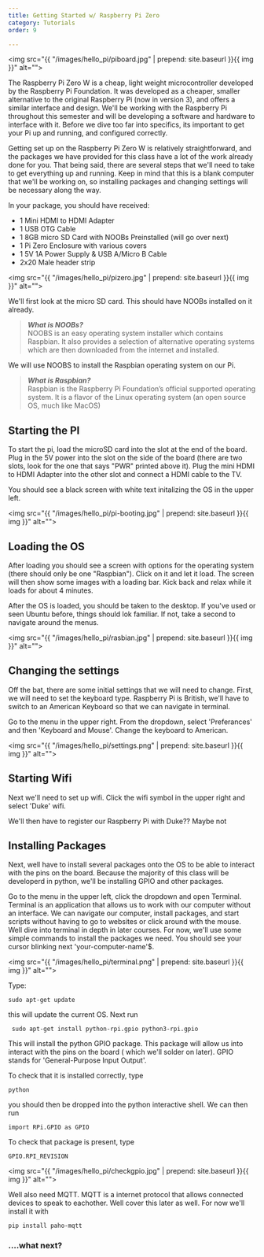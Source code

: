 ```yaml
---
title: Getting Started w/ Raspberry Pi Zero
category: Tutorials
order: 9

---
```


<img src="{{ "/images/hello_pi/piboard.jpg" | prepend: site.baseurl }}{{ img }}" alt="">

The Raspberry Pi Zero W is a cheap, light weight microcontroller developed by the Raspberry Pi Foundation. It was developed as a cheaper, smaller alternative to the original Raspberry Pi (now in version 3), and offers a similar interface and design. We'll be working with the Raspberry Pi throughout this semester and will be developing a software and hardware to interface with it. Before we dive too far into specifics, its important to get your Pi up and running, and configured correctly.

Getting set up on the Raspberry Pi Zero W is relatively straightforward, and the packages we have provided for this class have a lot of the work already done for you. That being said, there are several steps that we'll need to take to get everything up and running. Keep in mind that this is a blank computer that we'll be working on, so installing packages and changing settings will be necessary along the way.

In your package, you should have received:

 - 1 Mini HDMI to HDMI Adapter
 - 1 USB OTG Cable
 - 1 8GB micro SD Card with NOOBs Preinstalled (will go over next)
 - 1 Pi Zero Enclosure with various covers
 - 1 5V 1A Power Supply & USB A/Micro B Cable
 - 2x20 Male header strip


<img src="{{ "/images/hello_pi/pizero.jpg" | prepend: site.baseurl }}{{ img }}" alt="">

We'll first look at the micro SD card. This should have NOOBs installed on it already.

> ***What is NOOBs?***     
> NOOBS is an easy operating system installer which contains Raspbian. It also provides a selection of alternative operating systems which are then downloaded from the internet and installed.

We will use NOOBS to install the Raspbian operating system on our Pi.

> ***What is Raspbian?***    
> Raspbian is the Raspberry Pi Foundation’s official supported operating system. It is a flavor of the Linux operating system (an open source OS, much like MacOS)

## Starting the PI

To start the pi, load the microSD card into the slot at the end of the board. Plug in the 5V power into the slot on the side of the board (there are two slots, look for the one  that says "PWR" printed above it). Plug the mini HDMI to HDMI Adapter into the other slot and connect a HDMI cable to the TV.

You should see a black screen with white text initalizing the OS in the upper left.

<img src="{{ "/images/hello_pi/pi-booting.jpg" | prepend: site.baseurl }}{{ img }}" alt="">


## Loading the OS

After loading you should see a screen with options for the operating system (there should only be one "Raspbian"). Click on it and let it load. The screen will then show some images with a loading bar. Kick back and relax while it loads for about 4 minutes.

After the OS is loaded, you should be taken to the desktop.  If you've used or seen Ubuntu before, things should lok familiar. If not, take a second to navigate around the menus.

<img src="{{ "/images/hello_pi/rasbian.jpg" | prepend: site.baseurl }}{{ img }}" alt="">

## Changing the settings

Off the bat, there are some initial settings that we will need to change. First, we will need to set the keyboard type. Raspberry Pi is British, we'll have to switch to an American Keyboard so that we can navigate in terminal.

Go to the menu in the upper right. From the dropdown, select 'Preferances' and then 'Keyboard and Mouse'. Change the keyboard to American.

<img src="{{ "/images/hello_pi/settings.png" | prepend: site.baseurl }}{{ img }}" alt="">

## Starting Wifi

Next we'll need to set up wifi. Click the wifi symbol in the upper right and select 'Duke' wifi.

We'll then have to register our Raspberry Pi with Duke?? Maybe not

## Installing Packages

Next, well have to install several packages onto the OS to be able to interact with the pins on the board. Because the majority of this class will be developerd in python, we'll be installing GPIO and other packages.

Go to the menu in the upper left, click the dropdown and open Terminal. Terminal is an application that allows us to work with our computer without an interface. We can navigate our computer, install packages, and start scripts without having to go to websites or click around with the mouse. Well dive into terminal in depth in later courses. For now, we'll use some simple commands to install the packages we need. You should see your cursor blinking next 'your-computer-name'$.

<img src="{{ "/images/hello_pi/terminal.png" | prepend: site.baseurl }}{{ img }}" alt="">

Type:

```
sudo apt-get update
```

this will update the current OS. Next run

```
 sudo apt-get install python-rpi.gpio python3-rpi.gpio
```

This will install the python GPIO package. This package will allow us into interact with the pins on the board ( which we'll solder on later). GPIO stands for 'General-Purpose Input Output'.

To check that it is installed correctly, type

```
python
```

you should then be dropped into the python interactive shell. We can then run

```
import RPi.GPIO as GPIO
```

To check that package is present, type

```
GPIO.RPI_REVISION
```

<img src="{{ "/images/hello_pi/checkgpio.jpg" | prepend: site.baseurl }}{{ img }}" alt="">



Well also need MQTT. MQTT is a internet protocol that allows connected devices to speak to eachother. Well cover this later as well. For now we'll install it with

```
pip install paho-mqtt
```

### ....what next?
